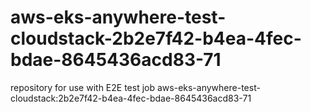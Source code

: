 # aws-eks-anywhere-test-cloudstack-2b2e7f42-b4ea-4fec-bdae-8645436acd83-71
repository for use with E2E test job aws-eks-anywhere-test-cloudstack:2b2e7f42-b4ea-4fec-bdae-8645436acd83-71
